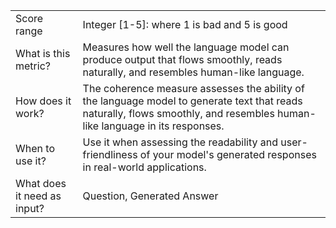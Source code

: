 | 	| |
| -- | -- |
| Score range |	Integer [1-5]: where 1 is bad and 5 is good |
| What is this metric? | Measures how well the language model can produce output that flows smoothly, reads naturally, and resembles human-like language. |
| How does it work? | The coherence measure assesses the ability of the language model to generate text that reads naturally, flows smoothly, and resembles human-like language in its responses. |
| When to use it? |	Use it when assessing the readability and user-friendliness of your model's generated responses in real-world applications. |
| What does it need as input? |	Question, Generated Answer |

